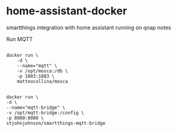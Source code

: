 # home-assistant-docker
smartthings integration with home assistant running on qnap notes

Run MQTT
```

docker run \
    -d \
    --name="mqtt" \
    -v /opt/mosca:/db \
    -p 1883:1883 \
    matteocollina/mosca
    
    
docker run \
-d \
--name="mqtt-bridge" \
-v /opt/mqtt-bridge:/config \
-p 8080:8080 \
stjohnjohnson/smartthings-mqtt-bridge


```
